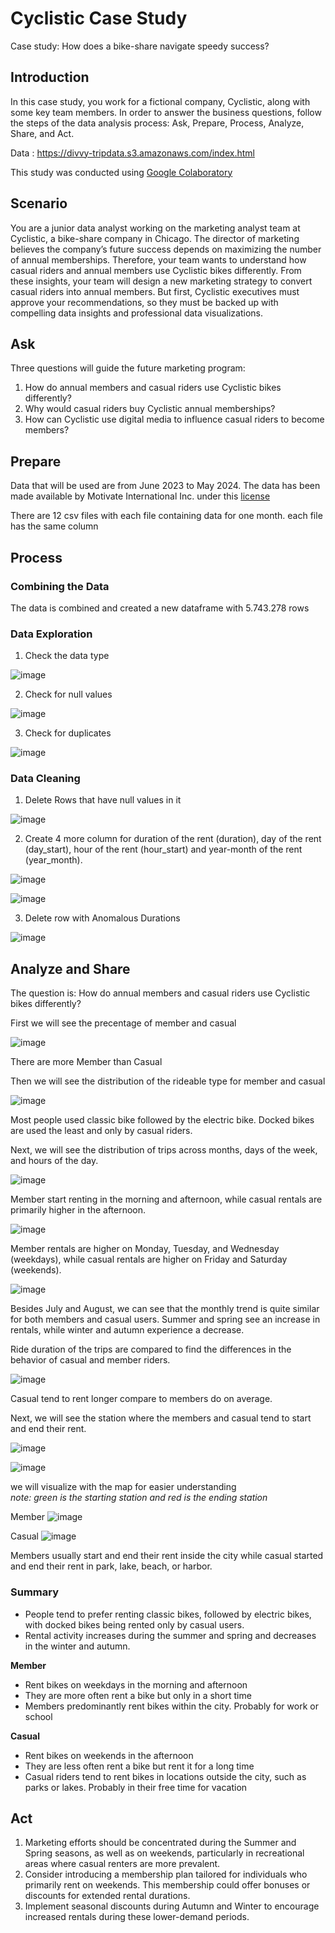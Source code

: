 # Cyclistic Case Study

Case study: How does a bike-share navigate speedy success?

## Introduction

In this case study, you work for a
fictional company, Cyclistic, along with some key team members. In order to answer the
business questions, follow the steps of the data analysis process: Ask, Prepare, Process,
Analyze, Share, and Act.

Data : https://divvy-tripdata.s3.amazonaws.com/index.html

This study was conducted using [Google Colaboratory](https://colab.research.google.com/)

## Scenario

You are a junior data analyst working on the marketing analyst team at Cyclistic, a bike-share
company in Chicago. The director of marketing believes the company’s future success
depends on maximizing the number of annual memberships. Therefore, your team wants to
understand how casual riders and annual members use Cyclistic bikes differently. From these
insights, your team will design a new marketing strategy to convert casual riders into annual
members. But first, Cyclistic executives must approve your recommendations, so they must be
backed up with compelling data insights and professional data visualizations.

## Ask

Three questions will guide the future marketing program:

1. How do annual members and casual riders use Cyclistic bikes differently?
2. Why would casual riders buy Cyclistic annual memberships?
3. How can Cyclistic use digital media to influence casual riders to become members?

## Prepare

Data that will be used are from June 2023 to May 2024.
The data has been made available by
Motivate International Inc. under this [license](https://divvybikes.com/data-license-agreement)

There are 12 csv files with each file containing data for one month. each file has the same column

## Process

### Combining the Data

The data is combined and created a new dataframe with 5.743.278 rows

### Data Exploration

1. Check the data type

![image](https://github.com/user-attachments/assets/1f7fce77-1e73-4324-9966-2032c20ddcd6)

2. Check for null values

![image](https://github.com/user-attachments/assets/baf22bfb-b25b-4992-b1f1-4f8b4005a2f3)


3. Check for duplicates

![image](https://github.com/user-attachments/assets/d42d4107-b7b4-4fed-92ab-6302c5e620dd)


### Data Cleaning

1. Delete Rows that have null values in it

![image](https://github.com/user-attachments/assets/5c523c3d-0a05-41aa-a6ee-5d812b78f854)


2. Create 4 more column for duration of the rent (duration), day of the rent (day_start), hour of the rent (hour_start) and year-month of the rent (year_month).

![image](https://github.com/user-attachments/assets/d0babed7-51fa-43dc-9204-dabe1e405dca)


![image](https://github.com/user-attachments/assets/18e3af91-a096-4ec6-a0aa-e3edc8221629)


3. Delete row with Anomalous Durations

![image](https://github.com/user-attachments/assets/5dd12cab-6e06-4cf2-a7fd-115f44c3734c)


## Analyze and Share

The question is: How do annual members and casual riders use Cyclistic bikes differently?

First we will see the precentage of member and casual

![image](https://github.com/user-attachments/assets/593063b7-d341-41bc-8ae1-b7d5c23c2f12)


There are more Member than Casual

Then we will see the distribution of the rideable type for member and casual

![image](https://github.com/user-attachments/assets/51eec182-b090-4073-948d-07b658ce9049)


Most people used classic bike followed by the electric bike. Docked bikes are used the least and only by casual riders.

Next, we will see the distribution of trips across months, days of the week, and hours of the day.

![image](https://github.com/user-attachments/assets/42641f14-ccf5-4b34-96ab-4f8e356213a5)


Member start renting in the morning and afternoon, while casual rentals are primarily higher in the afternoon.

![image](https://github.com/user-attachments/assets/07610394-575a-478d-94d1-a0bd2a0fd4ff)


Member rentals are higher on Monday, Tuesday, and Wednesday (weekdays), while casual rentals are higher on Friday and Saturday (weekends).

![image](https://github.com/user-attachments/assets/d3cbe8e6-58f7-4ee8-9429-40eeb80c70a9)


Besides July and August, we can see that the monthly trend is quite similar for both members and casual users. Summer and spring see an increase in rentals, while winter and autumn experience a decrease.

Ride duration of the trips are compared to find the differences in the behavior of casual and member riders.

![image](https://github.com/user-attachments/assets/7533cf44-2838-4eb8-afe4-0c9de8f3b017)


Casual tend to rent longer compare to members do on average.

Next, we will see the station where the members and casual tend to start and end their rent.

![image](https://github.com/user-attachments/assets/9a5a17a2-3fb8-4fb7-977d-97ca50c27836)


![image](https://github.com/user-attachments/assets/43994bf0-eb56-491a-a867-370b95e9c56a)


we will visualize with the map for easier understanding\
_note: green is the starting station and red is the ending station_

Member
![image](https://github.com/user-attachments/assets/39335de3-8101-48bb-a64e-8643570e30b1)


Casual
![image](https://github.com/user-attachments/assets/19f91625-1893-4fb6-88a2-1980c4712e09)


Members usually start and end their rent inside the city while casual started and end their rent in park, lake, beach, or harbor.

### Summary

- People tend to prefer renting classic bikes, followed by electric bikes, with docked bikes being rented only by casual users.
- Rental activity increases during the summer and spring and decreases in the winter and autumn.

**Member**

- Rent bikes on weekdays in the morning and afternoon
- They are more often rent a bike but only in a short time
- Members predominantly rent bikes within the city. Probably for work or school

**Casual**

- Rent bikes on weekends in the afternoon
- They are less often rent a bike but rent it for a long time
- Casual riders tend to rent bikes in locations outside the city, such as parks or lakes. Probably in their free time for vacation

## Act

1. Marketing efforts should be concentrated during the Summer and Spring seasons, as well as on weekends, particularly in recreational areas where casual renters are more prevalent.
2. Consider introducing a membership plan tailored for individuals who primarily rent on weekends. This membership could offer bonuses or discounts for extended rental durations.
3. Implement seasonal discounts during Autumn and Winter to encourage increased rentals during these lower-demand periods.
